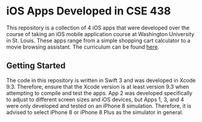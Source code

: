 # iOS Apps Developed in CSE 438
This repository is a collection of 4 iOS apps that were developed over the course of taking an iOS mobile application course at Washington University in St. Louis. These apps range from a simple shopping cart calculator to a movie browsing assistant. The curriculum can be found [here](https://www.arl.wustl.edu/~todd/cse438/index.html).

## Getting Started
The code in this repository is written in Swift 3 and was developed in Xcode 9.3. Therefore, ensure that the Xcode version is at least version 9.3 when attempting to compile and test the apps. App 2 was developed specifically to adjust to different screen sizes and iOS devices, but Apps 1, 3, and 4 were only developed and tested on an iPhone 8 simulation. Therefore, it is advised to select iPhone 8 or iPhone 8 Plus as the simulator in general. 
